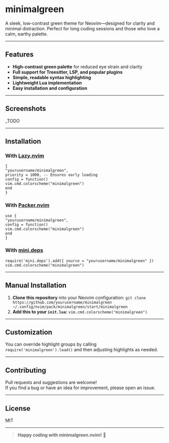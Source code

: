 # minimalgreen

A sleek, low-contrast green theme for Neovim—designed for clarity and minimal distraction. Perfect for long coding sessions and those who love a calm, earthy palette.

---

## Features

- **High-contrast green palette** for reduced eye strain and clarity
- **Full support for Treesitter, LSP, and popular plugins**
- **Simple, readable syntax highlighting**
- **Lightweight Lua implementation**
- **Easy installation and configuration**

---

## Screenshots

\_TODO

---

## Installation

### With [Lazy.nvim](https://github.com/folke/lazy.nvim)

```
{
"yourusername/minimalgreen",
priority = 1000, -- Ensures early loading
config = function()
vim.cmd.colorscheme("minimalgreen")
end
}
```

### With [Packer.nvim](https://github.com/wbthomason/packer.nvim)

```
use {
"yourusername/minimalgreen",
config = function()
vim.cmd.colorscheme("minimalgreen")
end
}
```

### With [mini.deps](https://github.com/echasnovski/mini.deps)

```
require('mini.deps').add({ source = "yourusername/minimalgreen" })
vim.cmd.colorscheme("minimalgreen")
```

---

## Manual Installation

1. **Clone this repository** into your Neovim configuration:
   `git clone https://github.com/yourusername/minimalgreen ~/.config/nvim/pack/minimalgreen/start/minimalgreen`
2. **Add this to your `init.lua`:**
   `vim.cmd.colorscheme("minimalgreen")`

---

## Customization

You can override highlight groups by calling `require('minimalgreen').load()` and then adjusting highlights as needed.

---

## Contributing

Pull requests and suggestions are welcome!  
If you find a bug or have an idea for improvement, please open an issue.

---

## License

MIT

---

> **Happy coding with minimalgreen.nvim!** 🌿
